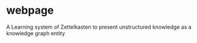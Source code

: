 # webpage
A Learning system of Zettelkasten to present unstructured knowledge as a knowledge graph entity
